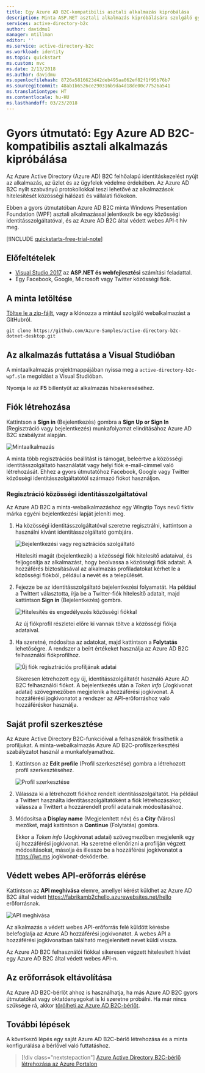 ```yaml
---
title: Egy Azure AD B2C-kompatibilis asztali alkalmazás kipróbálása
description: Minta ASP.NET asztali alkalmazás kipróbálására szolgáló gyors útmutató, amely az Azure Active Directory B2C segítségével biztosít felhasználói bejelentkezést.
services: active-directory-b2c
author: davidmu1
manager: mtillman
editor: ''
ms.service: active-directory-b2c
ms.workload: identity
ms.topic: quickstart
ms.custom: mvc
ms.date: 2/13/2018
ms.author: davidmu
ms.openlocfilehash: 8726a5816623d42deb495aa062ef82f1f95b76b7
ms.sourcegitcommit: 48ab1b6526ce290316b9da4d18de00c77526a541
ms.translationtype: HT
ms.contentlocale: hu-HU
ms.lasthandoff: 03/23/2018
---
```

# <a name="quickstart-test-drive-an-azure-ad-b2c-enabled-desktop-app"></a>Gyors útmutató: Egy Azure AD B2C-kompatibilis asztali alkalmazás kipróbálása

Az Azure Active Directory (Azure AD) B2C felhőalapú identitáskezelést nyújt az alkalmazás, az üzlet és az ügyfelek védelme érdekében. Az Azure AD B2C nyílt szabványú protokollokkal teszi lehetővé az alkalmazások hitelesítését közösségi hálózati és vállalati fiókokon.

Ebben a gyors útmutatóban Azure AD B2C minta Windows Presentation Foundation (WPF) asztali alkalmazással jelentkezik be egy közösségi identitásszolgáltatóval, és az Azure AD B2C által védett webes API-t hív meg.

[!INCLUDE [quickstarts-free-trial-note](../../includes/quickstarts-free-trial-note.md)]

## <a name="prerequisites"></a>Előfeltételek

* [Visual Studio 2017](https://www.visualstudio.com/downloads/) az **ASP.NET és webfejlesztési** számítási feladattal. 
* Egy Facebook, Google, Microsoft vagy Twitter közösségi fiók.

## <a name="download-the-sample"></a>A minta letöltése

[Töltse le a zip-fájlt](https://github.com/Azure-Samples/active-directory-b2c-dotnet-desktop/archive/master.zip), vagy a klónozza a mintául szolgáló webalkalmazást a GitHubról.

```
git clone https://github.com/Azure-Samples/active-directory-b2c-dotnet-desktop.git
```

## <a name="run-the-app-in-visual-studio"></a>Az alkalmazás futtatása a Visual Studióban

A mintaalkalmazás projektmappájában nyissa meg a `active-directory-b2c-wpf.sln` megoldást a Visual Studióban.

Nyomja le az **F5** billentyűt az alkalmazás hibakereséséhez.

## <a name="create-an-account"></a>Fiók létrehozása

Kattintson a **Sign in** (Bejelentkezés) gombra a **Sign Up or Sign In** (Regisztráció vagy bejelentkezés) munkafolyamat elindításához Azure AD B2C szabályzat alapján.

![Mintaalkalmazás](media/active-directory-b2c-quickstarts-desktop-app/wpf-sample-application.png)

A minta több regisztrációs beállítást is támogat, beleértve a közösségi identitásszolgáltató használatát vagy helyi fiók e-mail-címmel való létrehozását. Ehhez a gyors útmutatóhoz Facebook, Google vagy Twitter közösségi identitásszolgáltatótól származó fiókot használjon. 

### <a name="sign-up-using-a-social-identity-provider"></a>Regisztráció közösségi identitásszolgáltatóval

Az Azure AD B2C a minta-webalkalmazáshoz egy Wingtip Toys nevű fiktív márka egyéni bejelentkezési lapját jeleníti meg. 

1. Ha közösségi identitásszolgáltatóval szeretne regisztrálni, kattintson a használni kívánt identitásszolgáltató gombjára. 

    ![Bejelentkezési vagy regisztrációs szolgáltató](media/active-directory-b2c-quickstarts-desktop-app/sign-in-or-sign-up-wpf.png)

    Hitelesíti magát (bejelentkezik) a közösségi fiók hitelesítő adataival, és feljogosítja az alkalmazást, hogy beolvassa a közösségi fiók adatait. A hozzáférés biztosításával az alkalmazás profiladatokat kérhet le a közösségi fiókból, például a nevét és a települését. 

2. Fejezze be az identitásszolgáltató bejelentkezési folyamatát. Ha például a Twittert választotta, írja be a Twitter-fiók hitelesítő adatait, majd kattintson **Sign in** (Bejelentkezés) gombra.

    ![Hitelesítés és engedélyezés közösségi fiókkal](media/active-directory-b2c-quickstarts-desktop-app/twitter-authenticate-authorize-wpf.png)

    Az új fiókprofil részletei előre ki vannak töltve a közösségi fiókja adataival. 

3. Ha szeretné, módosítsa az adatokat, majd kattintson a **Folytatás** lehetőségre. A rendszer a beírt értékeket használja az Azure AD B2C felhasználói fiókprofilhoz.

    ![Új fiók regisztrációs profiljának adatai](media/active-directory-b2c-quickstarts-desktop-app/new-account-sign-up-profile-details-wpf.png)

    Sikeresen létrehozott egy új, identitásszolgáltatót használó Azure AD B2C felhasználói fiókot. A bejelentkezés után a *Token info* (Jogkivonat adatai) szövegmezőben megjelenik a hozzáférési jogkivonat. A hozzáférési jogkivonatot a rendszer az API-erőforráshoz való hozzáféréskor használja.

## <a name="edit-your-profile"></a>Saját profil szerkesztése

Az Azure Active Directory B2C-funkcióival a felhasználók frissíthetik a profiljukat.  A minta-webalkalmazás Azure AD B2C-profilszerkesztési szabályzatot használ a munkafolyamathoz. 

1. Kattintson az **Edit profile** (Profil szerkesztése) gombra a létrehozott profil szerkesztéséhez.

    ![Profil szerkesztése](media/active-directory-b2c-quickstarts-desktop-app/edit-profile-wpf.png)

2. Válassza ki a létrehozott fiókhoz rendelt identitásszolgáltatót. Ha például a Twittert használta identitásszolgáltatóként a fiók létrehozásakor, válassza a Twittert a hozzárendelt profil adatainak módosításához.

3. Módosítsa a **Display name** (Megjelenített név) és a **City** (Város) mezőket, majd kattintson a **Continue** (Folytatás) gombra.

    Ekkor a *Token info* (Jogkivonat adatai) szövegmezőben megjelenik egy új hozzáférési jogkivonat. Ha szeretné ellenőrizni a profilján végzett módosításokat, másolja és illessze be a hozzáférési jogkivonatot a https://jwt.ms jogkivonat-dekóderbe.

## <a name="access-a-protected-web-api-resource"></a>Védett webes API-erőforrás elérése

Kattintson az **API meghívása** elemre, amellyel kérést küldhet az Azure AD B2C által védett https://fabrikamb2chello.azurewebsites.net/hello erőforrásnak. 

![API meghívása](media/active-directory-b2c-quickstarts-desktop-app/call-api-wpf.png)

Az alkalmazás a védett webes API-erőforrás felé küldött kérésbe belefoglalja az Azure AD hozzáférési jogkivonatot. A webes API a hozzáférési jogkivonatban található megjelenített nevet küldi vissza.

Az Azure AD B2C felhasználói fiókkal sikeresen végzett hitelesített hívást egy Azure AD B2C által védett webes API-n.

## <a name="clean-up-resources"></a>Az erőforrások eltávolítása

Az Azure AD B2C-bérlőt ahhoz is használhatja, ha más Azure AD B2C gyors útmutatókat vagy oktatóanyagokat is ki szeretne próbálni. Ha már nincs szüksége rá, akkor [törölheti az Azure AD B2C-bérlőt](active-directory-b2c-faqs.md#how-do-i-delete-my-azure-ad-b2c-tenant).

## <a name="next-steps"></a>További lépések

A következő lépés egy saját Azure AD B2C-bérlő létrehozása és a minta konfigurálása a bérlővel való futtatáshoz. 

> [!div class="nextstepaction"]
> [Azure Active Directory B2C-bérlő létrehozása az Azure Portalon](active-directory-b2c-get-started.md)
